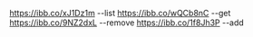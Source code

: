 https://ibb.co/xJ1Dz1m --list
https://ibb.co/wQCb8nC --get
https://ibb.co/9NZ2dxL --remove
https://ibb.co/1f8Jh3P --add
